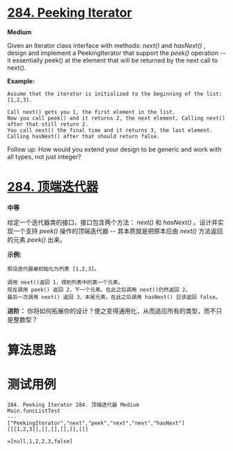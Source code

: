 # [284. Peeking Iterator][enTitle]

**Medium**

Given an Iterator class interface with methods:  *next()*  and  *hasNext()* , design and implement a PeekingIterator that support the  *peek()*  operation -- it essentially peek() at the element that will be returned by the next call to next().

**Example:** 

```
Assume that the iterator is initialized to the beginning of the list: [1,2,3].

Call next() gets you 1, the first element in the list.
Now you call peek() and it returns 2, the next element. Calling next() after that still return 2. 
You call next() the final time and it returns 3, the last element. 
Calling hasNext() after that should return false.

```

Follow up: How would you extend your design to be generic and work with all types, not just integer?


# [284. 顶端迭代器][cnTitle]

**中等**

给定一个迭代器类的接口，接口包含两个方法：  *next()*  和  *hasNext()* 。设计并实现一个支持  *peek()*  操作的顶端迭代器 -- 其本质就是把原本应由  *next()*  方法返回的元素  *peek()*  出来。

**示例:** 

```
假设迭代器被初始化为列表 [1,2,3]。

调用 next()返回 1，得到列表中的第一个元素。
现在调用 peek() 返回 2，下一个元素。在此之后调用 next()仍然返回 2。
最后一次调用 next() 返回 3，末尾元素。在此之后调用 hasNext() 应该返回 false。

```

**进阶：** 你将如何拓展你的设计？使之变得通用化，从而适应所有的类型，而不只是整数型？




# 算法思路

# 测试用例
```
284. Peeking Iterator 284. 顶端迭代器 Medium
Main.funcListTest
---
["PeekingIterator","next","peek","next","next","hasNext"]
[[[1,2,3]],[],[],[],[],[]]

=[null,1,2,2,3,false]
```

[enTitle]: https://leetcode.com/problems/peeking-iterator/
[cnTitle]: https://leetcode-cn.com/problems/peeking-iterator/
